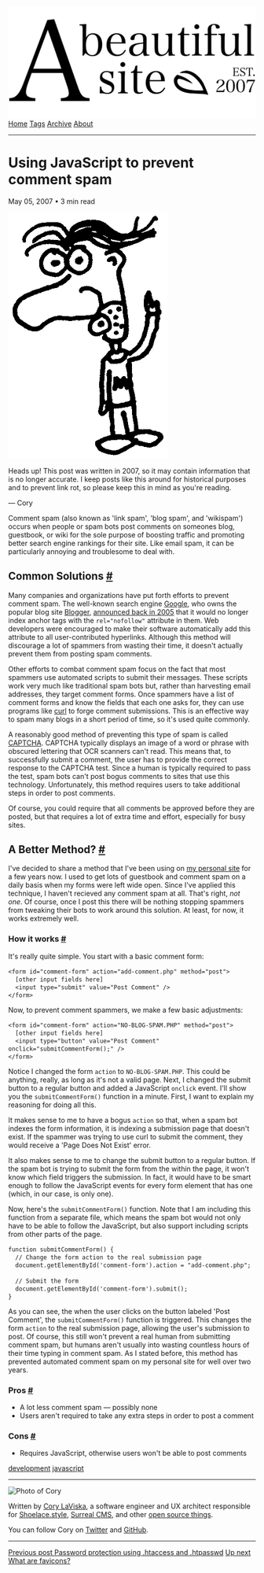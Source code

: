 <a href="../../index.html" class="header-link"><img src="../../images/logos/wordmark.svg" alt="A Beautiful Site" class="wordmark" /></a> <a href="../../index.html" class="nav-item">Home</a> <a href="../../tags/index.html" class="nav-item">Tags</a> <a href="../index.html" class="nav-item">Archive</a> <a href="../../about/index.html" class="nav-item">About</a>

---

# Using JavaScript to prevent comment spam

May 05, 2007 • 3 min read

![A drawing of a cartoon man pointing upwards](../../images/artwork/pointer.gif)

Heads up! This post was written in 2007, so it may contain information that is no longer accurate. I keep posts like this around for historical purposes and to prevent link rot, so please keep this in mind as you're reading.

— Cory

Comment spam (also known as 'link spam', 'blog spam', and 'wikispam') occurs when people or spam bots post comments on someones blog, guestbook, or wiki for the sole purpose of boosting traffic and promoting better search engine rankings for their site. Like email spam, it can be particularly annoying and troublesome to deal with.

## Common Solutions <a href="#common-solutions" class="direct-link">#</a>

Many companies and organizations have put forth efforts to prevent comment spam. The well-known search engine [Google](http://google.com/), who owns the popular blog site [Blogger](http://blogger.com/), [announced back in 2005](http://googleblog.blogspot.com/2005/01/preventing-comment-spam.html) that it would no longer index anchor tags with the `rel="nofollow"` attribute in them. Web developers were encouraged to make their software automatically add this attribute to all user-contributed hyperlinks. Although this method will discourage a lot of spammers from wasting their time, it doesn't actually prevent them from posting spam comments.

Other efforts to combat comment spam focus on the fact that most spammers use automated scripts to submit their messages. These scripts work very much like traditional spam bots but, rather than harvesting email addresses, they target comment forms. Once spammers have a list of comment forms and know the fields that each one asks for, they can use programs like [curl](http://curl.haxx.se/) to forge comment submissions. This is an effective way to spam many blogs in a short period of time, so it's used quite commonly.

A reasonably good method of preventing this type of spam is called [CAPTCHA](http://www.captcha.net/). CAPTCHA typically displays an image of a word or phrase with obscured lettering that OCR scanners can't read. This means that, to successfully submit a comment, the user has to provide the correct response to the CAPTCHA test. Since a human is typically required to pass the test, spam bots can't post bogus comments to sites that use this technology. Unfortunately, this method requires users to take additional steps in order to post comments.

Of course, you could require that all comments be approved before they are posted, but that requires a lot of extra time and effort, especially for busy sites.

## A Better Method? <a href="#a-better-method%3F" class="direct-link">#</a>

I've decided to share a method that I've been using on [my personal site](http://laviska.com/) for a few years now. I used to get lots of guestbook and comment spam on a daily basis when my forms were left wide open. Since I've applied this technique, I haven't recieved any comment spam at all. That's right, _not one_. Of course, once I post this there will be nothing stopping spammers from tweaking their bots to work around this solution. At least, for now, it works extremely well.

### How it works <a href="#how-it-works" class="direct-link">#</a>

It's really quite simple. You start with a basic comment form:

    <form id="comment-form" action="add-comment.php" method="post">
      [other input fields here]
      <input type="submit" value="Post Comment" />
    </form>

Now, to prevent comment spammers, we make a few basic adjustments:

    <form id="comment-form" action="NO-BLOG-SPAM.PHP" method="post">
      [other input fields here]
      <input type="button" value="Post Comment" onclick="submitCommentForm();" />
    </form>

Notice I changed the form `action` to `NO-BLOG-SPAM.PHP`. This could be anything, really, as long as it's not a valid page. Next, I changed the submit button to a regular button and added a JavaScript `onclick` event. I'll show you the `submitCommentForm()` function in a minute. First, I want to explain my reasoning for doing all this.

It makes sense to me to have a bogus `action` so that, when a spam bot indexes the form information, it is indexing a submission page that doesn't exist. If the spammer was trying to use curl to submit the comment, they would receive a 'Page Does Not Exist' error.

It also makes sense to me to change the submit button to a regular button. If the spam bot is trying to submit the form from the within the page, it won't know which field triggers the submission. In fact, it would have to be smart enough to follow the JavaScript events for every form element that has one (which, in our case, is only one).

Now, here's the `submitCommentForm()` function. Note that I am including this function from a separate file, which means the spam bot would not only have to be able to follow the JavaScript, but also support including scripts from other parts of the page.

    function submitCommentForm() {
      // Change the form action to the real submission page
      document.getElementById('comment-form').action = "add-comment.php";

      // Submit the form
      document.getElementById('comment-form').submit();
    }

As you can see, the when the user clicks on the button labeled 'Post Comment', the `submitCommentForm()` function is triggered. This changes the form `action` to the real submission page, allowing the user's submission to post. Of course, this still won't prevent a real human from submitting comment spam, but humans aren't usually into wasting countless hours of their time typing in comment spam. As I stated before, this method has prevented automated comment spam on my personal site for well over two years.

### Pros <a href="#pros" class="direct-link">#</a>

- A lot less comment spam — possibly none
- Users aren't required to take any extra steps in order to post a comment

### Cons <a href="#cons" class="direct-link">#</a>

- Requires JavaScript, otherwise users won't be able to post comments

<a href="../../tags/development/index.html" class="post-tag">development</a> <a href="../../tags/javascript/index.html" class="post-tag">javascript</a>

---

<img src="http://0.gravatar.com/avatar/bf1b3b95fd5b096a3592247c29667b33?s=512" alt="Photo of Cory" class="avatar avatar-small" />

Written by [Cory LaViska](../../index-4.html), a software engineer and UX architect responsible for [Shoelace.style](https://shoelace.style/), [Surreal CMS](https://www.surrealcms.com/), and other [open source things](https://github.com/claviska).

You can follow Cory on [Twitter](https://twitter.com/claviska) and [GitHub](https://github.com/claviska).

---

<a href="../password-protection-using-htaccess-and-htpasswd/index.html" class="post-nav-previous"><span class="small">Previous post</span> Password protection using .htaccess and .htpasswd</a> <a href="../what-are-favicons/index.html" class="post-nav-next"><span class="small">Up next</span> What are favicons?</a>

